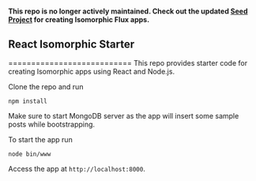 #### This repo is no longer actively maintained. Check out the updated [Seed Project](https://github.com/devmag-io/react-isomorphic-seed) for creating Isomorphic Flux apps. 

## React Isomorphic Starter
===========================
This repo provides starter code for creating Isomorphic apps using React and Node.js.

Clone the repo and run

    npm install

Make sure to start MongoDB server as the app will insert some sample posts while bootstrapping.

To start the app run

    node bin/www

Access the app at `http://localhost:8000`.
